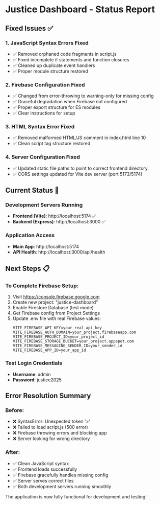 # Justice Dashboard - Status Report
## Fixed Issues ✅

### 1. JavaScript Syntax Errors Fixed
- ✅ Removed orphaned code fragments in script.js
- ✅ Fixed incomplete if statements and function closures
- ✅ Cleaned up duplicate event handlers
- ✅ Proper module structure restored

### 2. Firebase Configuration Fixed
- ✅ Changed from error-throwing to warning-only for missing config
- ✅ Graceful degradation when Firebase not configured
- ✅ Proper export structure for ES modules
- ✅ Clear instructions for setup

### 3. HTML Syntax Error Fixed
- ✅ Removed malformed HTML/JS comment in index.html line 10
- ✅ Clean script tag structure restored

### 4. Server Configuration Fixed
- ✅ Updated static file paths to point to correct frontend directory
- ✅ CORS settings updated for Vite dev server (port 5173/5174)

## Current Status 🚀

### Development Servers Running
- **Frontend (Vite)**: http://localhost:5174 ✅
- **Backend (Express)**: http://localhost:3000 ✅

### Application Access
- **Main App**: http://localhost:5174
- **API Health**: http://localhost:3000/api/health

## Next Steps 📋

### To Complete Firebase Setup:
1. Visit https://console.firebase.google.com
2. Create new project: "justice-dashboard"
3. Enable Firestore Database (test mode)
4. Get Firebase config from Project Settings
5. Update .env file with real Firebase values:
   ```
   VITE_FIREBASE_API_KEY=your_real_api_key
   VITE_FIREBASE_AUTH_DOMAIN=your_project.firebaseapp.com
   VITE_FIREBASE_PROJECT_ID=your_project_id
   VITE_FIREBASE_STORAGE_BUCKET=your_project.appspot.com
   VITE_FIREBASE_MESSAGING_SENDER_ID=your_sender_id
   VITE_FIREBASE_APP_ID=your_app_id
   ```

### Test Login Credentials
- **Username**: admin
- **Password**: justice2025

## Error Resolution Summary

### Before:
- ❌ SyntaxError: Unexpected token '>'
- ❌ Failed to load script.js (500 error)
- ❌ Firebase throwing errors and blocking app
- ❌ Server looking for wrong directory

### After:
- ✅ Clean JavaScript syntax
- ✅ Frontend loads successfully
- ✅ Firebase gracefully handles missing config
- ✅ Server serves correct files
- ✅ Both development servers running smoothly

The application is now fully functional for development and testing!

